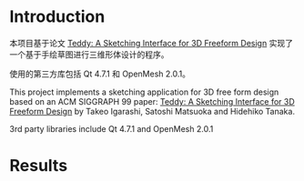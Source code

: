 # Introduction #

本项目基于论文 [Teddy: A Sketching Interface for 3D Freeform Design](http://www.cc.gatech.edu/~jarek/graphics/papers/07TeddyIgarashi.pdf) 实现了一个基于手绘草图进行三维形体设计的程序。

使用的第三方库包括 Qt 4.7.1 和 OpenMesh 2.0.1。

This project implements a sketching application for 3D free form design based on an ACM SIGGRAPH 99 paper: [Teddy: A Sketching Interface for 3D Freeform Design](http://www.cc.gatech.edu/~jarek/graphics/papers/07TeddyIgarashi.pdf) by Takeo Igarashi, Satoshi Matsuoka and Hidehiko Tanaka.

3rd party libraries include Qt 4.7.1 and OpenMesh 2.0.1

# Results #